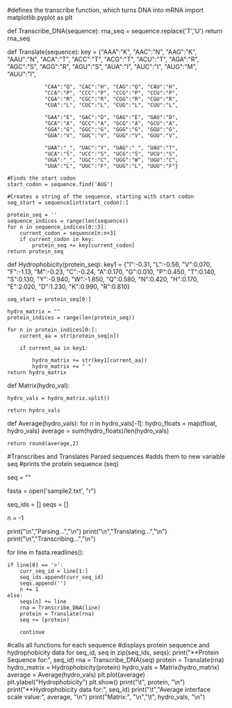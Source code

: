 #defines the transcribe function, which turns DNA into mRNA
import matplotlib.pyplot as plt

def Transcribe_DNA(sequence):
    rna_seq = sequence.replace('T','U')
    return rna_seq

def Translate(sequence):
    key = {"AAA":"K", "AAC":"N", "AAG":"K", "AAU":"N",
                "ACA":"T", "ACC":"T", "ACG":"T", "ACU":"T",
                "AGA":"R", "AGC":"S", "AGG":"R", "AGU":"S",
                "AUA":"I", "AUC":"I", "AUG":"M", "AUU":"I",

                "CAA":"Q", "CAC":"H", "CAG":"Q", "CAU":"H",
                "CCA":"P", "CCC":"P", "CCG":"P", "CCU":"P",
                "CGA":"R", "CGC":"R", "CGG":"R", "CGU":"R",
                "CUA":"L", "CUC":"L", "CUG":"L", "CUU":"L",

                "GAA":"E", "GAC":"D", "GAG":"E", "GAU":"D",
                "GCA":"A", "GCC":"A", "GCG":"A", "GCU":"A",
                "GGA":"G", "GGC":"G", "GGG":"G", "GGU":"G",
                "GUA":"V", "GUC":"V", "GUG":"V", "GUU":"V",

                "UAA":"_", "UAC":"Y", "UAG":"_", "UAU":"T",
                "UCA":"S", "UCC":"S", "UCG":"S", "UCU":"S",
                "UGA":"_", "UGC":"C", "UGG":"W", "UGU":"C",
                "UUA":"L", "UUC":"F", "UUG":"L", "UUU":"F"}

    #Finds the start codon
    start_codon = sequence.find('AUG')

    #Creates a string of the sequence, starting with start codon
    seq_start = sequence[int(start_codon):]

    protein_seq = ''
    sequence_indices = range(len(sequence))
    for n in sequence_indices[0::3]:
        current_codon = sequence[n:n+3]
        if current_codon in key:
            protein_seq += key[current_codon]
    return protein_seq

def Hydrophobicity(protein_seq):
    key1 = {"I":-0.31, "L":-0.56, "V":0.070, "F":-1.13, "M":-0.23, "C":-0.24, "A":0.170,
    "G":0.010, "P":0.450, "T":0.140, "S":0.130, "Y":-0.940, "W":-1.850,
    "Q":0.580, "N":0.420, "H":0.170, "E":2.020, "D":1.230, "K":0.990, "R":0.810}

    seq_start = protein_seq[0:]

    hydro_matrix = ""
    protein_indices = range(len(protein_seq))

    for n in protein_indices[0:]:
        current_aa = str(protein_seq[n])

        if current_aa in key1:

            hydro_matrix += str(key1[current_aa])
            hydro_matrix += " "
    return hydro_matrix

def Matrix(hydro_val):

    hydro_vals = hydro_matrix.split()

    return hydro_vals

def Average(hydro_vals):
    for n in hydro_vals[-1]:
        hydro_floats = map(float, hydro_vals)
        average = sum(hydro_floats)/len(hydro_vals)

    return round(average,2)

#Transcribes and Translates Parsed sequences
#adds them to new variable seq
#prints the protein sequence (seq)

seq = ""

fasta = open('sample2.txt', "r")

seq_ids = []
seqs = []

n = -1

print("\n","Parsing...","\n")
print("\n","Translating...","\n")
print("\n","Transcribing...","\n")

for line in fasta.readlines():

    if line[0] == '>':
        curr_seq_id = line[1:]
        seq_ids.append(curr_seq_id)
        seqs.append('')
        n += 1
    else:
        seqs[n] += line
        rna = Transcribe_DNA(line)
        protein = Translate(rna)
        seq += (protein)

        continue
#calls all functions for each sequence
#displays protein sequence and hydrophobicity data
for seq_id, seq in zip(seq_ids, seqs):
    print("**Protein Sequence for:", seq_id)
    rna = Transcribe_DNA(seq)
    protein = Translate(rna)
    hydro_matrix = Hydrophobicity(protein)
    hydro_vals = Matrix(hydro_matrix)
    average = Average(hydro_vals)
    plt.plot(average)
    plt.ylabel("Hydrophobicity")
    plt.show()
    print("\t", protein, "\n")
    print("**Hydrophobicity data for:", seq_id)
    print("\t","Average interface scale value:", average, "\n")
    print("Matrix:", "\n","\t", hydro_vals, "\n")
